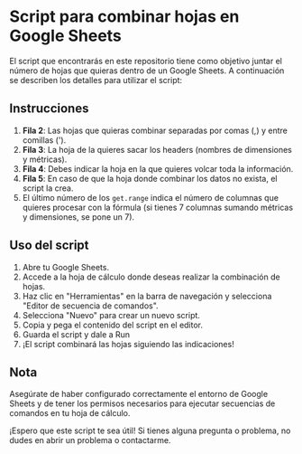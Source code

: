 # Script para combinar hojas en Google Sheets

El script que encontrarás en este repositorio tiene como objetivo juntar el número de hojas que quieras dentro de un Google Sheets. A continuación se describen los detalles para utilizar el script:

## Instrucciones

1. **Fila 2**: Las hojas que quieras combinar separadas por comas (,) y entre comillas (').
2. **Fila 3**: La hoja de la quieres sacar los headers (nombres de dimensiones y métricas).
3. **Fila 4**: Debes indicar la hoja en la que quieres volcar toda la información.
4. **Fila 5**: En caso de que la hoja donde combinar los datos no exista, el script la crea.
5. El último número de los `get.range` indica el número de columnas que quieres procesar con la fórmula (si tienes 7 columnas sumando métricas y dimensiones, se pone un 7).

## Uso del script

1. Abre tu Google Sheets.
2. Accede a la hoja de cálculo donde deseas realizar la combinación de hojas.
3. Haz clic en "Herramientas" en la barra de navegación y selecciona "Editor de secuencia de comandos".
4. Selecciona "Nuevo" para crear un nuevo script.
5. Copia y pega el contenido del script en el editor.
6. Guarda el script y dale a Run
7. ¡El script combinará las hojas siguiendo las indicaciones!

## Nota

Asegúrate de haber configurado correctamente el entorno de Google Sheets y de tener los permisos necesarios para ejecutar secuencias de comandos en tu hoja de cálculo.

¡Espero que este script te sea útil! Si tienes alguna pregunta o problema, no dudes en abrir un problema o contactarme.
